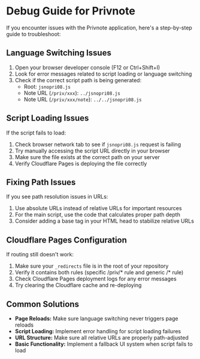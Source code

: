 # Debug Guide for Privnote

If you encounter issues with the Privnote application, here's a step-by-step guide to troubleshoot:

## Language Switching Issues

1. Open your browser developer console (F12 or Ctrl+Shift+I)
2. Look for error messages related to script loading or language switching
3. Check if the correct script path is being generated:
   - Root: `jsnopri08.js` 
   - Note URL (`/priv/xxx`): `../jsnopri08.js`
   - Note URL (`/priv/xxx/note`): `../../jsnopri08.js`

## Script Loading Issues

If the script fails to load:

1. Check browser network tab to see if `jsnopri08.js` request is failing
2. Try manually accessing the script URL directly in your browser
3. Make sure the file exists at the correct path on your server
4. Verify Cloudflare Pages is deploying the file correctly

## Fixing Path Issues

If you see path resolution issues in URLs:

1. Use absolute URLs instead of relative URLs for important resources
2. For the main script, use the code that calculates proper path depth
3. Consider adding a base tag in your HTML head to stabilize relative URLs

## Cloudflare Pages Configuration

If routing still doesn't work:

1. Make sure your `_redirects` file is in the root of your repository
2. Verify it contains both rules (specific /priv/* rule and generic /* rule)
3. Check Cloudflare Pages deployment logs for any error messages
4. Try clearing the Cloudflare cache and re-deploying

## Common Solutions

- **Page Reloads:** Make sure language switching never triggers page reloads
- **Script Loading:** Implement error handling for script loading failures
- **URL Structure:** Make sure all relative URLs are properly path-adjusted
- **Basic Functionality:** Implement a fallback UI system when script fails to load
